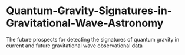 # Quantum-Gravity-Signatures-in-Gravitational-Wave-Astronomy
The future prospects for detecting the signatures of quantum gravity in current and future gravitational wave observational data
